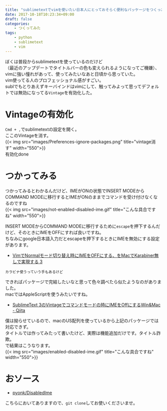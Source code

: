 ```yaml
---
title: "sublimetextでvimを使いたい日本人にとっておそらく便利なパッケージをつくった"
date: 2017-10-18T10:23:34+09:00
draft: false
categories:
    - つくってみた
tags:
    - python
    - sublimetext
    - vim
---
```


ぼくは普段からsublimetextを使っているのだけど  
（最近のアップデートでタイトルバーの色も変えられるようになってご機嫌）、vimに強い憧れがあって、使ってみたいなあと日頃から思っていた。  
vim使ってる人のプロフェッショナル感がすごい。  
sublでもとりあえずキーバインドはvimにして、触ってみよって思ってデフォルトでは無効になってる`Vintage`を有効化した。  

# Vintageの有効化
`Cmd + ,`でsublimetextの設定を開く。  
ここのVintageを消す。  
{{< img src="images/Preferences-ignore-packages.png" title="vintage消す" width="550">}}  
有効化done  

# つかってみる
つかってみるとわかるんだけど、IMEがONの状態でINSERT MODEからCOMMAND MODEに移行するとIMEがONのままでコマンドを受け付けなくなるのですね  
{{< img src="images/not-enabled-disabled-ime.gif" title="こんな具合ですね" width="550">}}  

INSERT MODEからCOMMAND MODEに移行するために`escape`を押下するんだけど、そのときにIMEをOFFにすれば良いですね。  
ちなみにgoogle日本語入力だとescapeを押下するときにIMEを無効にする設定があります。  

* [VimでNormalモード切り替え時にIMEをOFFにする、をMacでKarabiner無しで実現する 3](https://rcmdnk.com/blog/2017/03/12/computer-vim/)

<small>カラビナ使うっていう手もあるけど</small>


できればパッケージで完結したいなと思って色々調べたら似たようなのがありました。  
macではAppleScriptを使うみたいですね。  

* [SublimeText 3のVintageでコマンドモードの時にIMEをOffにするWin&Mac - Qiita](https://qiita.com/takao-s/items/aecb4076fe21b2803da3)

僕は拗らせているので、macのUS配列を使っているから上記のパッケージでは対応できず。  
タイトルでは作ってみたって書いたけど、実際は機能追加だけです。タイトル詐欺。  
で結果はこうなります。  
{{< img src="images/enabled-disabled-ime.gif" title="こんな具合ですね" width="550">}}

# おソース

* [pyonk/DisabledIme](https://github.com/pyonk/DisabledIme)

こちらにおいてありますので、`git clone`してお使いくださいませ。

